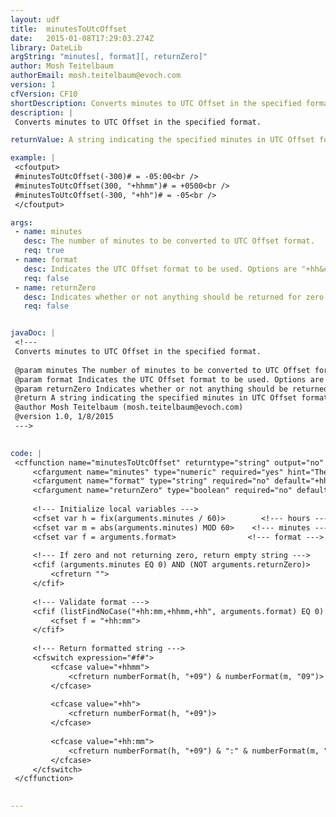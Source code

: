 ```yaml
---
layout: udf
title:  minutesToUtcOffset
date:   2015-01-08T17:29:03.274Z
library: DateLib
argString: "minutes[, format][, returnZero]"
author: Mosh Teitelbaum
authorEmail: mosh.teitelbaum@evoch.com
version: 1
cfVersion: CF10
shortDescription: Converts minutes to UTC Offset in the specified format.
description: |
 Converts minutes to UTC Offset in the specified format.

returnValue: A string indicating the specified minutes in UTC Offset format.

example: |
 <cfoutput>
 #minutesToUtcOffset(-300)# = -05:00<br />
 #minutesToUtcOffset(300, "+hhmm")# = +0500<br />
 #minutesToUtcOffset(-300, "+hh")# = -05<br />
 </cfoutput>

args:
 - name: minutes
   desc: The number of minutes to be converted to UTC Offset format.
   req: true
 - name: format
   desc: Indicates the UTC Offset format to be used. Options are "+hh&#58;mm" (default), "+hhmm", and "+hh". "+hh" falls back to the default if the converted minutes cannot convert to hours alone.
   req: false
 - name: returnZero
   desc: Indicates whether or not anything should be returned for zero minutes (e.g., "+00&#58;00"). Default is false.
   req: false


javaDoc: |
 <!---
 Converts minutes to UTC Offset in the specified format.
 
 @param minutes The number of minutes to be converted to UTC Offset format. (Required)
 @param format Indicates the UTC Offset format to be used. Options are "+hh:mm" (default), "+hhmm", and "+hh". "+hh" falls back to the default if the converted minutes cannot convert to hours alone. (Optional)
 @param returnZero Indicates whether or not anything should be returned for zero minutes (e.g., "+00:00"). Default is false. (Optional)
 @return A string indicating the specified minutes in UTC Offset format.
 @author Mosh Teitelbaum (mosh.teitelbaum@evoch.com)
 @version 1.0, 1/8/2015
 --->
 

code: |
 <cffunction name="minutesToUtcOffset" returntype="string" output="no" description="Converts minutes to UTC Offset in the specified format.">
     <cfargument name="minutes" type="numeric" required="yes" hint="The number of minutes to be converted to UTC Offset format.">
     <cfargument name="format" type="string" required="no" default="+hh:mm" hint="Indicates the UTC Offset format to be used. Options are '+hh:mm' (default), '+hhmm', and '+hh'. '+hh' falls back to the default if the converted minutes cannot convert to hours alone.">
     <cfargument name="returnZero" type="boolean" required="no" default="false" hint="Indicates whether or not anything should be returned for zero minutes (e.g., '+00:00'). Default is false.">
 
     <!--- Initialize local variables --->
     <cfset var h = fix(arguments.minutes / 60)>        <!--- hours --->
     <cfset var m = abs(arguments.minutes) MOD 60>    <!--- minutes --->
     <cfset var f = arguments.format>                <!--- format --->
 
     <!--- If zero and not returning zero, return empty string --->
     <cfif (arguments.minutes EQ 0) AND (NOT arguments.returnZero)>
         <cfreturn "">
     </cfif>
 
     <!--- Validate format --->
     <cfif (listFindNoCase("+hh:mm,+hhmm,+hh", arguments.format) EQ 0) OR ( (compareNoCase(arguments.format, "+hh") EQ 0) AND (m NEQ 0) )>
         <cfset f = "+hh:mm">
     </cfif>
 
     <!--- Return formatted string --->
     <cfswitch expression="#f#">
         <cfcase value="+hhmm">
             <cfreturn numberFormat(h, "+09") & numberFormat(m, "09")>
         </cfcase>
 
         <cfcase value="+hh">
             <cfreturn numberFormat(h, "+09")>
         </cfcase>
 
         <cfcase value="+hh:mm">
             <cfreturn numberFormat(h, "+09") & ":" & numberFormat(m, "09")>
         </cfcase>
     </cfswitch>
 </cffunction>
 

---
```


